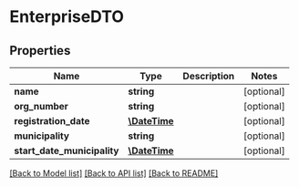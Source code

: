 # EnterpriseDTO

## Properties
Name | Type | Description | Notes
------------ | ------------- | ------------- | -------------
**name** | **string** |  | [optional] 
**org_number** | **string** |  | [optional] 
**registration_date** | [**\DateTime**](\DateTime.md) |  | [optional] 
**municipality** | **string** |  | [optional] 
**start_date_municipality** | [**\DateTime**](\DateTime.md) |  | [optional] 

[[Back to Model list]](../README.md#documentation-for-models) [[Back to API list]](../README.md#documentation-for-api-endpoints) [[Back to README]](../README.md)


